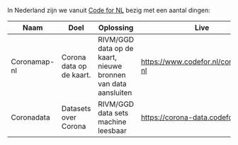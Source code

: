 In Nederland zijn we vanuit [Code for NL](https://www.codefor.nl) bezig met een aantal dingen:

| Naam | Doel | Oplossing | Live | Repo
| ---  | ---  | ---       | ---  | ---
| Coronamap-nl | Corona data op de kaart. | RIVM/GGD data op de kaart, nieuwe bronnen van data aansluiten | https://www.codefor.nl/coronamap-nl | https://github.com/codefornl/coronamap-nl
| Coronadata | Datasets over Corona | RIVM/GGD data sets machine leesbaar | https://corona-data.codefor.nl/ | (nog te publiceren @jgroenen)
